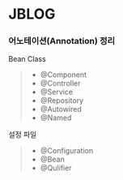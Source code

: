 # JBLOG

 ### 어노테이션(Annotation) 정리
Bean Class
>* @Component
>* @Controller
>* @Service
>* @Repository
>* @Autowired
>* @Named

설정 파일
>* @Configuration
>* @Bean
>* @Qulifier
